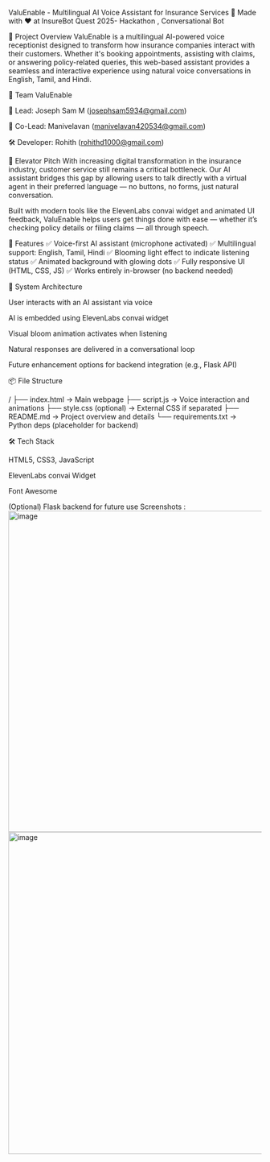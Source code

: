 ValuEnable - Multilingual AI Voice Assistant for Insurance Services
🎤 Made with ❤️ at InsureBot Quest 2025- Hackathon , Conversational Bot

🚀 Project Overview
ValuEnable is a multilingual AI-powered voice receptionist designed to transform how insurance companies interact with their customers. Whether it's booking appointments, assisting with claims, or answering policy-related queries, this web-based assistant provides a seamless and interactive experience using natural voice conversations in English, Tamil, and Hindi.

👥 Team ValuEnable

👑 Lead: Joseph Sam M (josephsam5934@gmail.com)

🤝 Co-Lead: Manivelavan (manivelavan420534@gmail.com)

🛠️ Developer: Rohith (rohithd1000@gmail.com)

🎯 Elevator Pitch
With increasing digital transformation in the insurance industry, customer service still remains a critical bottleneck. Our AI assistant bridges this gap by allowing users to talk directly with a virtual agent in their preferred language — no buttons, no forms, just natural conversation.

Built with modern tools like the ElevenLabs convai widget and animated UI feedback, ValuEnable helps users get things done with ease — whether it’s checking policy details or filing claims — all through speech.

🌟 Features
✅ Voice-first AI assistant (microphone activated)
✅ Multilingual support: English, Tamil, Hindi
✅ Blooming light effect to indicate listening status
✅ Animated background with glowing dots
✅ Fully responsive UI (HTML, CSS, JS)
✅ Works entirely in-browser (no backend needed)

🧠 System Architecture

User interacts with an AI assistant via voice

AI is embedded using ElevenLabs convai widget

Visual bloom animation activates when listening

Natural responses are delivered in a conversational loop

Future enhancement options for backend integration (e.g., Flask API)

📦 File Structure

/
├── index.html → Main webpage
├── script.js → Voice interaction and animations
├── style.css (optional) → External CSS if separated
├── README.md → Project overview and details
└── requirements.txt → Python deps (placeholder for backend)

🛠️ Tech Stack

HTML5, CSS3, JavaScript

ElevenLabs convai Widget

Font Awesome

(Optional) Flask backend for future use
Screenshots :
<img width="1347" height="638" alt="image" src="https://github.com/user-attachments/assets/c8784cc9-283d-4869-a34d-b93fc049f533" />
<img width="1345" height="640" alt="image" src="https://github.com/user-attachments/assets/5b929a3c-91c9-4415-8eef-97b32ca0e68c" />
